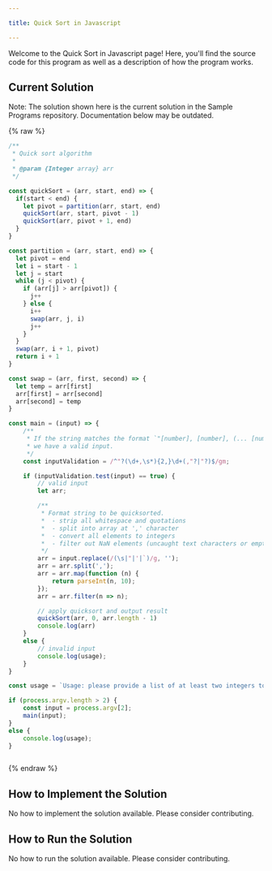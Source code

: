 ```yaml
---

title: Quick Sort in Javascript

---
```


Welcome to the Quick Sort in Javascript page! Here, you'll find the source code for this program as well as a description of how the program works.

## Current Solution

Note: The solution shown here is the current solution in the Sample Programs repository. Documentation below may be outdated.

{% raw %}

```Javascript
/**
 * Quick sort algorithm
 *
 * @param {Integer array} arr
 */

const quickSort = (arr, start, end) => {
  if(start < end) {
    let pivot = partition(arr, start, end)
    quickSort(arr, start, pivot - 1)
    quickSort(arr, pivot + 1, end)
  } 
}

const partition = (arr, start, end) => { 
  let pivot = end
  let i = start - 1
  let j = start
  while (j < pivot) {
    if (arr[j] > arr[pivot]) {
      j++
    } else {
      i++
      swap(arr, j, i)
      j++
    }
  }
  swap(arr, i + 1, pivot)
  return i + 1
}

const swap = (arr, first, second) => {
  let temp = arr[first]
  arr[first] = arr[second]
  arr[second] = temp
}

const main = (input) => {
    /**
     * If the string matches the format `"[number], [number], (... [number])"`,
     * we have a valid input.
     */
    const inputValidation = /^"?(\d+,\s*){2,}\d+(,"?|"?)$/gm;

    if (inputValidation.test(input) == true) {
        // valid input
        let arr;

        /**
         * Format string to be quicksorted.
         *  - strip all whitespace and quotations
         *  - split into array at ',' character
         *  - convert all elements to integers
         *  - filter out NaN elements (uncaught text characters or empty elements)
         */
        arr = input.replace(/(\s|"|'|`)/g, '');
        arr = arr.split(',');
        arr = arr.map(function (n) {
            return parseInt(n, 10);
        });
        arr = arr.filter(n => n);

        // apply quicksort and output result
        quickSort(arr, 0, arr.length - 1)
        console.log(arr)
    }
    else {
        // invalid input
        console.log(usage);
    }
}

const usage = `Usage: please provide a list of at least two integers to sort in the format "1, 2, 3, 4, 5"`;

if (process.argv.length > 2) {
    const input = process.argv[2];
    main(input);
}
else {
    console.log(usage);
}



```

{% endraw %}

## How to Implement the Solution

No how to implement the solution available. Please consider contributing.

## How to Run the Solution

No how to run the solution available. Please consider contributing.